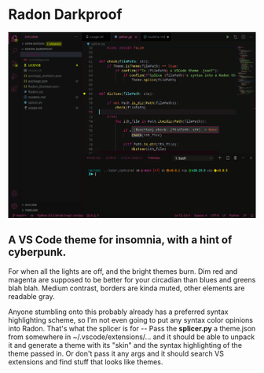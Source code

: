 # Radon Darkproof

![Theme view](/view.png)

## A VS Code theme for insomnia, with a hint of cyberpunk.

For when all the lights are off, and the bright themes burn. Dim red and magenta are supposed to be better for your circadian than blues and greens blah blah. Medium contrast, borders are kinda muted, other elements are readable gray.

Anyone stumbling onto this probably already has a preferred syntax highlighting scheme, so I'm not even going to put any syntax color opinions into Radon. That's what the splicer is for -- Pass the **splicer.py** a theme.json from somewhere in ~/.vscode/extensions/... and it should be able to unpack it and generate a theme with its "skin" and the syntax highlighting of the theme passed in. Or don't pass it any args and it should search VS extensions and find stuff that looks like themes.